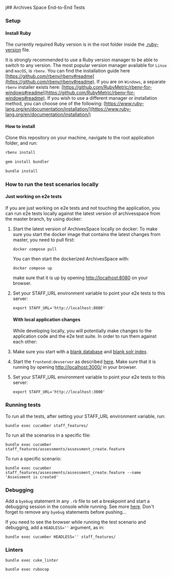 j## Archives Space End-to-End Tests

### Setup

#### Install Ruby

The currently required Ruby version is in the root folder inside the [.ruby-version](https://github.com/archivesspace/e2e-tests/blob/master/.ruby-version) file.

It is strongly recommended to use a Ruby version manager to be able to switch to any version.
The most popular version manager available for `Linux` and `macOS`, is `rbenv`.
You can find the installation guide here [https://github.com/rbenv/rbenv#readme](https://github.com/rbenv/rbenv#readme).
If you are on `Windows`, a separate `rbenv` installer exists here: [https://github.com/RubyMetric/rbenv-for-windows#readme](https://github.com/RubyMetric/rbenv-for-windows#readme).
If you wish to use a different manager or installation method, you can choose one of the following: [https://www.ruby-lang.org/en/documentation/installation/](https://www.ruby-lang.org/en/documentation/installation/)


#### How to install

Clone this repository on your machine, navigate to the root application folder, and run:


```sh
rbenv install
```

```sh
gem install bundler
```

```sh
bundle install
```

### How to run the test scenarios locally

#### Just working on e2e tests
If you are just working on e2e tests and not touching the application, you can run e2e tests locally against the latest version of archivesspace from the master branch, by using docker:

1. Start the latest version of ArchivesSpace locally on docker:
    To make sure you start the docker image that contains the latest changes from master, you need to pull first:
    ```
    docker compose pull
    ```
    You can then start the dockerized ArchivesSpace with:   
    ```
    docker compose up
    ```

    make sure that it is up by opening [http://localhost:8080](http://localhost:8080) on your browser.

2. Set your STAFF_URL environment variable to point your e2e tests to this server:
    
    ```
    export STAFF_URL='http://localhost:8080'
    ```
    
    #### With local application changes
    While developing locally, you will potentially make changes to the application code and the e2e test suite. In order to run them against each other:

1. Make sure you start with a [blank database](https://docs.archivesspace.org/development/dev/#loading-data-fixtures-into-dev-database) and [blank solr index](https://docs.archivesspace.org/development/dev/#clear-out-existing-solr-state).

2. Start the `frontend:devserver` as described [here](https://docs.archivesspace.org/development/dev/#run-the-development-servers). Make sure that it is running by opening [http://localhost:3000/](http://localhost:3000/) in your browser.

3. Set your STAFF_URL environment variable to point your e2e tests to this server:
    
    ```
    export STAFF_URL='http://localhost:3000'
    ```

### Running tests

To run all the tests, after setting your STAFF_URL environment variable, run:

```
bundle exec cucumber staff_features/
```

To run all the scenarios in a specific file:
```
bundle exec cucumber staff_features/assessments/assessment_create.feature
```

To run a specific scenario:
```
bundle exec cucumber staff_features/assessments/assessment_create.feature --name 'Assessment is created'
```

### Debugging
Add a `byebug` statement in any `.rb` file to set a breakpoint and start a debugging session in the console while running. See more [here](https://github.com/deivid-rodriguez/byebug). Don't forget to remove any `byebug` statements before pushing...

If you need to see the browser while running the test scenario and debugging, add a `HEADLESS=''` argument, as in:
```
bundle exec cucumber HEADLESS='' staff_features/
```


### Linters
```
bundle exec cuke_linter
```

```
bundle exec rubocop
```
